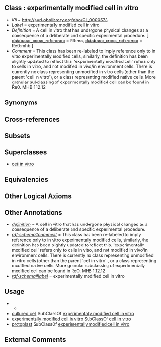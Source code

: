 
## Class : experimentally modified cell in vitro

 * *IRI* = http://purl.obolibrary.org/obo/CL_0000578
 * *Label* = experimentally modified cell in vitro
 * *Definition* = A cell in vitro that has undergone physical changes as a consequence of a deliberate and specific experimental procedure. [ [database_cross_reference](../../ef/oboInOwl#hasDbXref.md) = FB:ma, [database_cross_reference](../../ef/oboInOwl#hasDbXref.md) = ReO:mhb ]
 * *Comment* = This class has been re-labeled to imply reference only to in vitro experimentally modified cells, similarly, the definition has been slightly updated to reflect this. 'experimentally modified cell' refers only to cells in vitro, and not modified in vivo/in environment cells. There is currently no class representing unmodified in vitro cells (other than the parent 'cell in vitro'), or a class representing modified native cells. More granular subclassing of experimentally modified cell can be found in ReO. MHB 1.12.12

## Synonyms


## Cross-references


## Subsets


## Superclasses

 * [cell in vitro](../../CL/34/CL_0001034.md)

## Equivalencies


## Other Logical Axioms


## Other Annotations

 * *[definition](../../IAO/15/IAO_0000115.md)* = A cell in vitro that has undergone physical changes as a consequence of a deliberate and specific experimental procedure.
 * *[rdf-schema#comment](../../nt/rdf-schema#comment.md)* = This class has been re-labeled to imply reference only to in vitro experimentally modified cells, similarly, the definition has been slightly updated to reflect this. 'experimentally modified cell' refers only to cells in vitro, and not modified in vivo/in environment cells. There is currently no class representing unmodified in vitro cells (other than the parent 'cell in vitro'), or a class representing modified native cells. More granular subclassing of experimentally modified cell can be found in ReO. MHB 1.12.12
 * *[rdf-schema#label](../../el/rdf-schema#label.md)* = experimentally modified cell in vitro

## Usage

 * -
 * [cultured cell](../../CL/10/CL_0000010.md) SubClassOf [experimentally modified cell in vitro](../../CL/78/CL_0000578.md)
 * [experimentally modified cell in vitro](../../CL/78/CL_0000578.md) SubClassOf [cell in vitro](../../CL/34/CL_0001034.md)
 * [protoplast](../../CL/71/CL_0000371.md) SubClassOf [experimentally modified cell in vitro](../../CL/78/CL_0000578.md)

## External Comments


